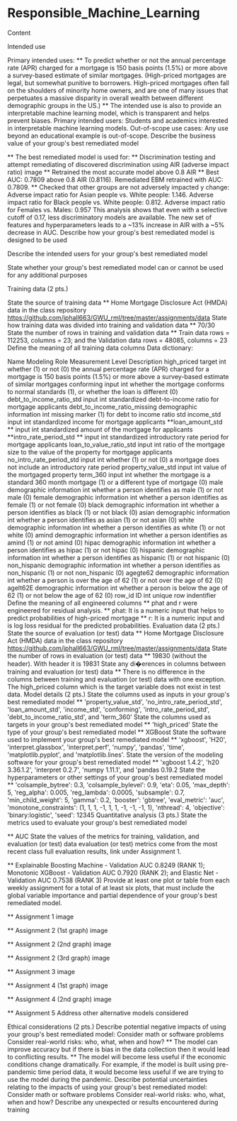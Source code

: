 # Responsible_Machine_Learning
Content

Intended use

Primary intended uses:
** To predict whether or not the annual percentage rate (APR) charged for a mortgage is 150 basis points (1.5%) or more above a survey-based estimate of similar mortgages. (High-priced mortgages are legal, but somewhat punitive to borrowers. High-priced mortgages often fall on the shoulders of minority home owners, and are one of many issues that perpetuates a massive disparity in overall wealth between different demographic groups in the US.)
** The intended use is also to provide an interpretable machine learning model, which is transparent and helps prevent biases.
Primary intended users: Students and academics interested in interpretable machine learning models.
Out-of-scope use cases: Any use beyond an educational example is out-of-scope.
Describe the business value of your group's best remediated model

** The best remediated model is used for:
** Discrimination testing and attempt remediating of discovered discrimination using AIR (adverse impact ratio)
image
** Retrained the most accurate model above 0.8 AIR
** Best AUC: 0.7809 above 0.8 AIR (0.8116). Remediated EBM retrained with AUC: 0.7809.
** Checked that other groups are not adversely impacted y change: Adverse impact ratio for Asian people vs. White people: 1.146. Adverse impact ratio for Black people vs. White people: 0.812. Adverse impact ratio for Females vs. Males: 0.957 This analysis shows that even with a selective cutoff of 0.17, less discriminatory models are available. The new set of features and hyperparameters leads to a ~13% increase in AIR with a ~5% decrease in AUC.
Describe how your group's best remediated model is designed to be used

Describe the intended users for your group's best remediated model

State whether your group's best remediated model can or cannot be used for any additional purposes

Training data (2 pts.)

State the source of training data
** Home Mortgage Disclosure Act (HMDA) data in the class repository https://github.com/jphall663/GWU_rml/tree/master/assignments/data
State how training data was divided into training and validation data
** 70/30
State the number of rows in training and validation data
** Train data rows = 112253, columns = 23; and the Validation data rows = 48085, columns = 23
Define the meaning of all training data columns
Data dictionary:

Name	Modeling Role	Measurement Level	Description
high_priced	target	int	whether (1) or not (0) the annual percentage rate (APR) charged for a mortgage is 150 basis points (1.5%) or more above a survey-based estimate of similar mortgages
conforming	input	int	whether the mortgage conforms to normal standards (1), or whether the loan is different (0)
debt_to_income_ratio_std	input	int	standardized debt-to-income ratio for mortgage applicants
debt_to_income_ratio_missing	demographic information	int	missing marker (1) for debt to income ratio std
income_std	input	int	standardized income for mortgage applicants
**loan_amount_std **	input	int	standardized amount of the mortgage for applicants
**intro_rate_period_std **	input	int	standardized introductory rate period for mortgage applicants
loan_to_value_ratio_std	input	int	ratio of the mortgage size to the value of the property for mortgage applicants
no_intro_rate_period_std	input	int	whether (1) or not (0) a mortgage does not include an introductory rate period
property_value_std	input	int	value of the mortgaged property
term_360	input	int	whether the mortgage is a standard 360 month mortgage (1) or a different type of mortgage (0)
male	demographic information	int	whether a person identifies as male (1) or not male (0)
female	demographic information	int	whether a person identifies as female (1) or not female (0)
black	demographic information	int	whether a person identifies as black (1) or not black (0)
asian	demographic information	int	whether a person identifies as asian (1) or not asian (0)
white	demographic information	int	whether a person identifies as white (1) or not white (0)
amind	demographic information	int	whether a person identifies as amind (1) or not amind (0)
hipac	demographic information	int	whether a person identifies as hipac (1) or not hipac (0)
hispanic	demographic information	int	whether a person identifies as hispanic (1) or not hispanic (0)
non_hispanic	demographic information	int	whether a person identifies as non_hispanic (1) or not non_hispanic (0)
agegte62	demographic information	int	whether a person is over the age of 62 (1) or not over the age of 62 (0)
agelt62E	demographic information	int	whether a person is below the age of 62 (1) or not below the age of 62 (0)
row_id	ID	int	unique row indentifier
Define the meaning of all engineered columns
** phat and r were engineered for residual analysis.
** phat: It is a numeric input that helps to predict probabilities of high-priced mortgage
** r: It is a numeric input and is log loss residual for the predicted probabilities.
Evaluation data (2 pts.)
State the source of evaluation (or test) data
** Home Mortgage Disclosure Act (HMDA) data in the class repository https://github.com/jphall663/GWU_rml/tree/master/assignments/data
State the number of rows in evaluation (or test) data
** 19830 (without the header). With header it is 19831
State any di�erences in columns between training and evaluation (or test) data
** There is no difference in the columns between training and evaluation (or test) data with one exception. The high_priced column which is the target variable does not exist in test data.
Model details (2 pts.)
State the columns used as inputs in your group's best remediated model
** 'property_value_std', 'no_intro_rate_period_std', 'loan_amount_std', 'income_std', 'conforming', 'intro_rate_period_std', 'debt_to_income_ratio_std', and 'term_360'
State the columns used as targets in your group's best remediated model
** 'high_priced'
State the type of your group's best remediated model
** XGBoost
State the software used to implement your group's best remediated model
** 'xgboost', 'H20', 'interpret.glassbox', 'interpret.perf', 'numpy', 'pandas', 'time', 'matplotlib.pyplot', and 'matplotlib.lines'.
State the version of the modeling software for your group's best remediated model
** 'xgboost 1.4.2', 'h20 3.36.1.2', 'interpret 0.2.7', 'numpy 1.11.1', and 'pandas 0.19.2
State the hyperparameters or other settings of your group's best remediated model
** 'colsample_bytree': 0.3, 'colsample_bylevel': 0.9, 'eta': 0.05, 'max_depth': 5, 'reg_alpha': 0.005, 'reg_lambda': 0.0005, 'subsample': 0.7, 'min_child_weight': 5, 'gamma': 0.2, 'booster': 'gbtree', 'eval_metric': 'auc', 'monotone_constraints': (1, 1, 1, -1, 1, 1, -1, -1, -1, 1), 'nthread': 4, 'objective': 'binary:logistic', 'seed': 12345
Quantitative analysis (3 pts.)
State the metrics used to evaluate your group's best remediated model

** AUC
State the values of the metrics for training, validation, and evaluation (or test) data evaluation (or test) metrics come from the most recent class full evaluation results, link under Assignment 1.

** Explainable Boosting Machine - Validation AUC 0.8249 (RANK 1); Monotonic XGBoost - Validation AUC 0.7920 (RANK 2); and Elastic Net - Validation AUC 0.7538 (RANK 3)
Provide at least one plot or table from each weekly assignment for a total of at least six plots, that must include the global variable importance and partial dependence of your group's best remediated model.

** Assignment 1
image

** Assignment 2 (1st graph)
image

** Assignment 2 (2nd graph)
image

** Assignment 2 (3rd graph)
image

** Assignment 3
image

** Assignment 4 (1st graph)
image

** Assignment 4 (2nd graph)
image

** Assignment 5
Address other alternative models considered

Ethical considerations (2 pts.)
Describe potential negative impacts of using your group's best remediated model:
Consider math or software problems
Consider real-world risks: who, what, when and how?
** The model can improve accuracy but if there is bias in the data collection then it would lead to conflicting results.
** The model will become less useful if the economic conditions change dramatically. For example, if the model is built using pre-pandemic time period data, it would become less useful if we are trying to use the model during the pandemic.
Describe potential uncertainties relating to the impacts of using your group's best remediated model:
Consider math or software problems
Consider real-world risks: who, what, when and how?
Describe any unexpected or results encountered during training
